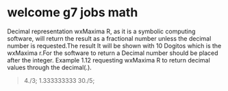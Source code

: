 # welcome g7 jobs math

Decimal representation
wxMaxima R, as it is a symbolic computing software, will return the result
as a fractional number unless the decimal number is requested.The result
It will be shown with 10 Dogitos which is the wxMaxima r.For the software to return a
Decimal number should be placed after the integer.
Example 1.12 requesting wxMaxima R to return decimal values through the
decimal(.).
> 4./3;
1.333333333
> 30./5;


